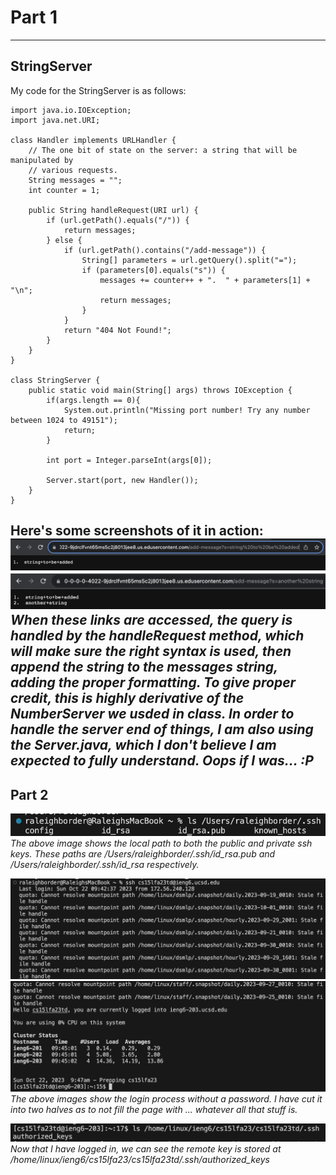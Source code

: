 # Part 1
---
## StringServer
My code for the StringServer is as follows:
```
import java.io.IOException;
import java.net.URI;

class Handler implements URLHandler {
    // The one bit of state on the server: a string that will be manipulated by
    // various requests.
    String messages = "";
    int counter = 1;

    public String handleRequest(URI url) {
        if (url.getPath().equals("/")) {
            return messages;
        } else {
            if (url.getPath().contains("/add-message")) {
                String[] parameters = url.getQuery().split("=");
                if (parameters[0].equals("s")) {
                    messages += counter++ + ".  " + parameters[1] + "\n";
                    return messages;
                }
            }
            return "404 Not Found!";
        }
    }
}

class StringServer {
    public static void main(String[] args) throws IOException {
        if(args.length == 0){
            System.out.println("Missing port number! Try any number between 1024 to 49151");
            return;
        }

        int port = Integer.parseInt(args[0]);

        Server.start(port, new Handler());
    }
}
```
Here's some screenshots of it in action:
![use 1](./lab-2-imgs/first-string.png)
![use 2](./lab-2-imgs/second-string.png)
_When these links are accessed, the query is handled by the handleRequest method, which will make sure the right syntax is used, then append the string to the messages string, adding the proper formatting.  To give proper credit, this is highly derivative of the NumberServer we usded in class.  In order to handle the server end of things, I am also using the Server.java, which I don't believe I am expected to fully understand.  Oops if I was... :P_
---
## Part 2
![local ssh key](./lab-2-imgs/SSH-local.png)
_The above image shows the local path to both the public and private ssh keys.  These paths are /Users/raleighborder/.ssh/id_rsa.pub and /Users/raleighborder/.ssh/id_rsa respectively._

![login pt 1](./lab-2-imgs/SSH-login.png)
![login pt 2](./lab-2-imgs/SSH-login-2.png)
_The above images show the login process without a password.  I have cut it into two halves as to not fill the page with ... whatever all that stuff is._

![remote ssh key](./lab-2-imgs/SSH-remote.png)
_Now that I have logged in, we can see the remote key is stored at /home/linux/ieng6/cs15lfa23/cs15lfa23td/.ssh/authorized_keys_
